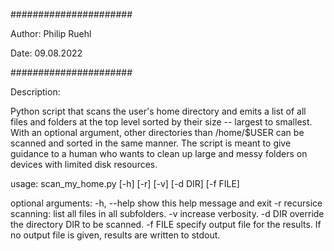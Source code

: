 ######################

Author: Philip Ruehl

Date: 09.08.2022

######################

Description:

Python script that scans the user's home directory and emits a list of all files and folders
at the top level sorted by their size -- largest to smallest. With an optional argument,
other directories than /home/$USER can be scanned and sorted in the same manner. The script
is meant to give guidance to a human who wants to clean up large and messy folders on devices 
with limited disk resources.

usage: scan_my_home.py [-h] [-r] [-v] [-d DIR] [-f FILE]

optional arguments:
  -h, --help  show this help message and exit
  -r          recursice scanning: list all files in all subfolders.
  -v          increase verbosity.
  -d DIR      override the directory DIR to be scanned.
  -f FILE     specify output file for the results. If no output file is given, results are written to
              stdout.
